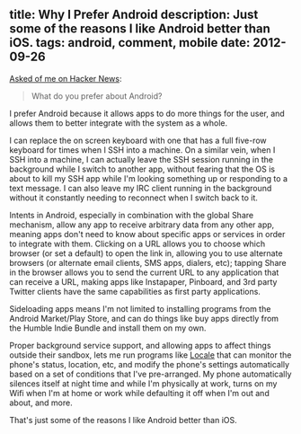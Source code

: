 title: Why I Prefer Android
description: Just some of the reasons I like Android better than iOS.
tags: android, comment, mobile
date: 2012-09-26
---
[Asked of me on Hacker News](https://news.ycombinator.com/item?id=4517933):

 >  What do you prefer about Android?

I prefer Android because it allows apps to do more things for the user, and
allows them to better integrate with the system as a whole.

I can replace the on screen keyboard with one that has a full five-row keyboard
for times when I SSH into a machine. On a similar vein, when I SSH into a
machine, I can actually leave the SSH session running in the background while
I switch to another app, without fearing that the OS is about to kill my SSH
app while I'm looking something up or responding to a text message. I can also
leave my IRC client running in the background without it constantly needing to
reconnect when I switch back to it.

Intents in Android, especially in combination with the global Share mechanism,
allow any app to receive arbitrary data from any other app, meaning apps don't
need to know about specific apps or services in order to integrate with them.
Clicking on a URL allows you to choose which browser (or set a default) to open
the link in, allowing you to use alternate browsers (or alternate email clients,
SMS apps, dialers, etc); tapping Share in the browser allows you to send the
current URL to any application that can receive a URL, making apps like
Instapaper, Pinboard, and 3rd party Twitter clients have the same capabilities
as first party applications.

Sideloading apps means I'm not limited to installing programs from the Android
Market/Play Store, and can do things like buy apps directly from the Humble
Indie Bundle and install them on my own.

Proper background service support, and allowing apps to affect things outside
their sandbox, lets me run programs like [Locale][] that can monitor the phone's
status, location, etc, and modify the phone's settings automatically based on a
set of conditions that I've pre-arranged. My phone automatically silences itself
at night time and while I'm physically at work, turns on my Wifi when I'm at
home or work while defaulting it off when I'm out and about, and more.

That's just some of the reasons I like Android better than iOS.

[Locale]: http://www.twofortyfouram.com/
